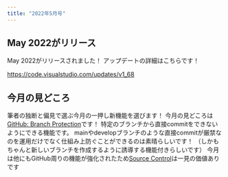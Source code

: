 ```yaml
---
title: "2022年5月号"
---
```


## May 2022がリリース

May 2022がリリースされました！
アップデートの詳細はこちらです！

https://code.visualstudio.com/updates/v1_68

## 今月の見どころ

筆者の独断と偏見で選ぶ今月の一押し新機能を選びます！
今月の見どころは[GitHub: Branch Protection](https://code.visualstudio.com/updates/v1_68#_git-branch-protection)です！
特定のブランチから直接commitをできないようにできる機能です。
mainやdevelopブランチのような直接commitが厳禁なのを運用だけでなく仕組み上防ぐことができるのは素晴らしいです！
（しかもちゃんと新しいブランチを作成するように誘導する機能付きらしいです）
今月は他にもGitHub周りの機能が強化されたため[Source Control](https://code.visualstudio.com/updates/v1_68#_source-control)は一見の価値ありです
